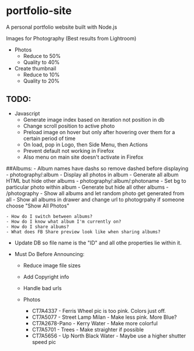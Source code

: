 # portfolio-site
A personal portfolio website built with Node.js

Images for Photography
(Best results from Lightroom)
- Photos
    - Reduce to 50%
    - Quality to 40%
- Create thumbnail
    - Reduce to 10%
    - Quality to 20%


## TODO:
- Javascript
    - Generate image index based on iteration not position in db
    - Change scroll position to active photo
    - Preload image on hover but only after hovering over them for a certain period of time
    - On load, pop in Logo, then Side Menu, then Actions
    - Prevent default not working in Firefox
    - Also menu on main site doesn't activate in Firefox

##Albums:
    - Album names have dashs so remove dashed before displaying
    - photography/:album
        - Display all photos in album
        - Generate all album HTML but hide other albums
    - photography/:album/:photoname
        - Set bg to particular photo within album
        - Generate but hide all other albums
    - /photography
        - Show all albums and let random photo get generated from all
    - Show all albums in drawer and change url to photogrpahy if someone choose "Show All Photos"

    - How do I switch between albums?
    - How do I know what album I'm currently on?
    - How do I share albums?
    - What does FB Share preview look like when sharing albums?
- Update DB so file name is the "ID" and all othe properties lie within it.


- Must Do Before Announcing:
    - Reduce image file sizes
    - Add Copyright info
    - Handle bad urls

    - Photos
        - CT7A4337 - Ferris Wheel pic is too pink. Colors just off.
        - CT7A5077 - Street Lamp Milan - Make less pink. More Blue?
        - CT7A2678-Pano - Kerry Water - Make more colorful
        - CT7A5701 - Trees - Make straighter if possible
        - CT7A5656 - Up North Black Water - Maybe use a higher shutter speed pic

